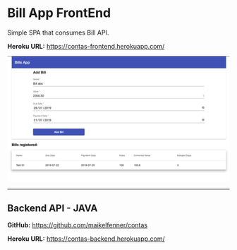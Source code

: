 # Bill App FrontEnd

Simple SPA that consumes Bill API.

**Heroku URL:** https://contas-frontend.herokuapp.com/

![Application Running on Heroku](contas-frontend.png)

---

## Backend API - JAVA
**GitHub:** https://github.com/maikelfenner/contas

**Heroku URL:** https://contas-backend.herokuapp.com/